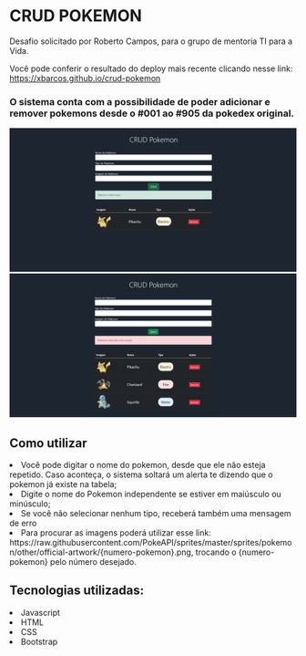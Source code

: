 # CRUD POKEMON

Desafio solicitado por Roberto Campos, para o grupo de mentoria TI para a Vida.

Você pode conferir o resultado do deploy mais recente clicando nesse link: https://xbarcos.github.io/crud-pokemon

### O sistema conta com a possibilidade de poder adicionar e remover pokemons desde o #001 ao #905 da pokedex original.
<img src="./print1.png" />
<img src="./print2.png" />

## Como utilizar
<li>Você pode digitar o nome do pokemon, desde que ele não esteja repetido. Caso aconteça, o sistema soltará um alerta te dizendo que o pokemon já existe na tabela;</li>
<li>Digite o nome do Pokemon independente se estiver em maiúsculo ou minúsculo;</li>
<li>Se você não selecionar nenhum tipo, receberá também uma mensagem de erro</li>
<li>Para procurar as imagens poderá utilizar esse link: https://raw.githubusercontent.com/PokeAPI/sprites/master/sprites/pokemon/other/official-artwork/{numero-pokemon}.png, trocando o {numero-pokemon} pelo número desejado.</li>


## Tecnologias utilizadas:
<li>Javascript</li>
<li>HTML</li>
<li>CSS</li>
<li>Bootstrap</li>
